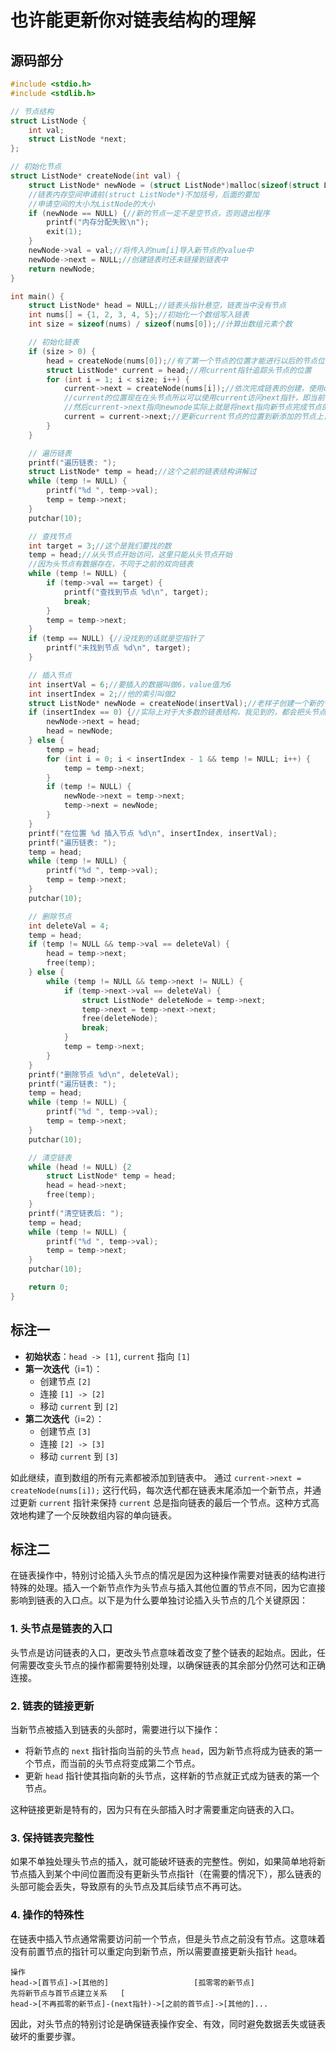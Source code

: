 
# 也许能更新你对链表结构的理解

## 源码部分
```c
#include <stdio.h>
#include <stdlib.h>

// 节点结构
struct ListNode {
    int val;
    struct ListNode *next;
};

// 初始化节点
struct ListNode* createNode(int val) {
    struct ListNode* newNode = (struct ListNode*)malloc(sizeof(struct ListNode));
    //链表内存空间申请前(struct ListNode*)不加括号，后面的要加
	//申请空间的大小为ListNode的大小 
    if (newNode == NULL) {//新的节点一定不是空节点，否则退出程序 
        printf("内存分配失败\n");
        exit(1);
    }
    newNode->val = val;//将传入的num[i]导入新节点的value中 
    newNode->next = NULL;//创建链表时还未链接到链表中 
    return newNode;
}

int main() {
    struct ListNode* head = NULL;//链表头指针悬空，链表当中没有节点 
    int nums[] = {1, 2, 3, 4, 5};//初始化一个数组写入链表 
    int size = sizeof(nums) / sizeof(nums[0]);//计算出数组元素个数 

    // 初始化链表
    if (size > 0) {
        head = createNode(nums[0]);//有了第一个节点的位置才能进行以后的节点位置跟进 
        struct ListNode* current = head;//用current指针追踪头节点的位置 
        for (int i = 1; i < size; i++) {
            current->next = createNode(nums[i]);//依次完成链表的创建，使用createNode函数创建一个value为num[i]的节点。
			//current的位置现在在头节点所以可以使用current访问next指针，即当前节点位置 
			//然后current->next指向newnode实际上就是将next指向新节点完成节点的介入  
            current = current->next;//更新current节点的位置到新添加的节点上，实际上current总是指向最后一个节点  标注一可视化讲解
        }
    }

    // 遍历链表
    printf("遍历链表: ");
    struct ListNode* temp = head;//这个之前的链表结构讲解过
    while (temp != NULL) {
        printf("%d ", temp->val);
        temp = temp->next;
    }
    putchar(10);

    // 查找节点
    int target = 3;//这个是我们要找的数
    temp = head;//从头节点开始访问，这里只能从头节点开始
    //因为头节点有数据存在，不同于之前的双向链表
    while (temp != NULL) {
        if (temp->val == target) {
            printf("查找到节点 %d\n", target);
            break;
        }
        temp = temp->next;
    }
    if (temp == NULL) {//没找到的话就是空指针了
        printf("未找到节点 %d\n", target);
    }

    // 插入节点
    int insertVal = 6;//要插入的数据叫做6，value值为6
    int insertIndex = 2;//他的索引叫做2
    struct ListNode* newNode = createNode(insertVal);//老样子创建一个新的节点，同时我们使用一个结构体指针接受他。
    if (insertIndex == 0) {//实际上对于大多数的链表结构，我见到的，都会把头节点单独列出来讨论，这里为什么单列，见标注二。
        newNode->next = head;
        head = newNode;
    } else {
        temp = head;
        for (int i = 0; i < insertIndex - 1 && temp != NULL; i++) {
            temp = temp->next;
        }
        if (temp != NULL) {
            newNode->next = temp->next;
            temp->next = newNode;
        }
    }
    printf("在位置 %d 插入节点 %d\n", insertIndex, insertVal);
    printf("遍历链表: ");
    temp = head;
    while (temp != NULL) {
        printf("%d ", temp->val);
        temp = temp->next;
    }
    putchar(10);

    // 删除节点
    int deleteVal = 4;
    temp = head;
    if (temp != NULL && temp->val == deleteVal) {
        head = temp->next;
        free(temp);
    } else {
        while (temp != NULL && temp->next != NULL) {
            if (temp->next->val == deleteVal) {
                struct ListNode* deleteNode = temp->next;
                temp->next = temp->next->next;
                free(deleteNode);
                break;
            }
            temp = temp->next;
        }
    }
    printf("删除节点 %d\n", deleteVal);
    printf("遍历链表: ");
    temp = head;
    while (temp != NULL) {
        printf("%d ", temp->val);
        temp = temp->next;
    }
    putchar(10);

    // 清空链表
    while (head != NULL) {2
        struct ListNode* temp = head;
        head = head->next;
        free(temp);
    }
    printf("清空链表后: ");
    temp = head;
    while (temp != NULL) {
        printf("%d ", temp->val);
        temp = temp->next;
    }
    putchar(10);

    return 0;
}

```


## 标注一

- **初始状态**：`head -> [1]`, `current` 指向 `[1]`
- **第一次迭代**（i=1）：
  - 创建节点 `[2]`
  - 连接 `[1] -> [2]`
  - 移动 `current` 到 `[2]`
- **第二次迭代**（i=2）：
  - 创建节点 `[3]`
  - 连接 `[2] -> [3]`
  - 移动 `current` 到 `[3]`

如此继续，直到数组的所有元素都被添加到链表中。
通过 `current->next = createNode(nums[i]);` 这行代码，每次迭代都在链表末尾添加一个新节点，并通过更新 `current` 指针来保持 `current` 总是指向链表的最后一个节点。这种方式高效地构建了一个反映数组内容的单向链表。

## 标注二

在链表操作中，特别讨论插入头节点的情况是因为这种操作需要对链表的结构进行特殊的处理。插入一个新节点作为头节点与插入其他位置的节点不同，因为它直接影响到链表的入口点。以下是为什么要单独讨论插入头节点的几个关键原因：

### 1. **头节点是链表的入口**
头节点是访问链表的入口，更改头节点意味着改变了整个链表的起始点。因此，任何需要改变头节点的操作都需要特别处理，以确保链表的其余部分仍然可达和正确连接。

### 2. **链表的链接更新**
当新节点被插入到链表的头部时，需要进行以下操作：
- 将新节点的 `next` 指针指向当前的头节点 `head`，因为新节点将成为链表的第一个节点，而当前的头节点将变成第二个节点。
- 更新 `head` 指针使其指向新的头节点，这样新的节点就正式成为链表的第一个节点。

这种链接更新是特有的，因为只有在头部插入时才需要重定向链表的入口。

### 3. **保持链表完整性**
如果不单独处理头节点的插入，就可能破坏链表的完整性。例如，如果简单地将新节点插入到某个中间位置而没有更新头节点指针（在需要的情况下），那么链表的头部可能会丢失，导致原有的头节点及其后续节点不再可达。

### 4. **操作的特殊性**
在链表中插入节点通常需要访问前一个节点，但是头节点之前没有节点。这意味着没有前置节点的指针可以重定向到新节点，所以需要直接更新头指针 `head`。

```
操作
head->[首节点]->[其他的]                   [孤零零的新节点]
先将新节点与首节点建立关系   [
head->[不再孤零的新节点]-(next指针)->[之前的首节点]->[其他的]...
``` 
因此，对头节点的特别讨论是确保链表操作安全、有效，同时避免数据丢失或链表破坏的重要步骤。
<!--stackedit_data:
eyJoaXN0b3J5IjpbLTE3OTcxNzYwMl19
-->